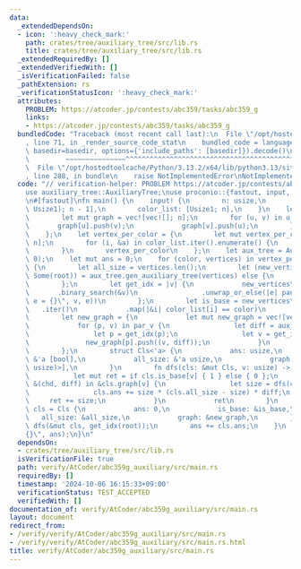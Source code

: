 ```yaml
---
data:
  _extendedDependsOn:
  - icon: ':heavy_check_mark:'
    path: crates/tree/auxiliary_tree/src/lib.rs
    title: crates/tree/auxiliary_tree/src/lib.rs
  _extendedRequiredBy: []
  _extendedVerifiedWith: []
  _isVerificationFailed: false
  _pathExtension: rs
  _verificationStatusIcon: ':heavy_check_mark:'
  attributes:
    PROBLEM: https://atcoder.jp/contests/abc359/tasks/abc359_g
    links:
    - https://atcoder.jp/contests/abc359/tasks/abc359_g
  bundledCode: "Traceback (most recent call last):\n  File \"/opt/hostedtoolcache/Python/3.13.2/x64/lib/python3.13/site-packages/onlinejudge_verify/documentation/build.py\"\
    , line 71, in _render_source_code_stat\n    bundled_code = language.bundle(stat.path,\
    \ basedir=basedir, options={'include_paths': [basedir]}).decode()\n          \
    \         ~~~~~~~~~~~~~~~^^^^^^^^^^^^^^^^^^^^^^^^^^^^^^^^^^^^^^^^^^^^^^^^^^^^^^^^^^^^^^^^^^\n\
    \  File \"/opt/hostedtoolcache/Python/3.13.2/x64/lib/python3.13/site-packages/onlinejudge_verify/languages/rust.py\"\
    , line 288, in bundle\n    raise NotImplementedError\nNotImplementedError\n"
  code: "// verification-helper: PROBLEM https://atcoder.jp/contests/abc359/tasks/abc359_g\n\
    use auxiliary_tree::AuxiliaryTree;\nuse proconio::{fastout, input, marker::Usize1};\n\
    \n#[fastout]\nfn main() {\n    input! {\n        n: usize,\n        u_v: [(Usize1,\
    \ Usize1); n - 1],\n        color_list: [Usize1; n],\n    }\n    let graph = {\n\
    \        let mut graph = vec![vec![]; n];\n        for (u, v) in u_v {\n     \
    \       graph[u].push(v);\n            graph[v].push(u);\n        }\n        graph\n\
    \    };\n    let vertex_per_color = {\n        let mut vertex_per_color = vec![vec![];\
    \ n];\n        for (i, &a) in color_list.iter().enumerate() {\n            vertex_per_color[a].push(i);\n\
    \        }\n        vertex_per_color\n    };\n    let aux_tree = AuxiliaryTree::new(&graph,\
    \ 0);\n    let mut ans = 0;\n    for (color, vertices) in vertex_per_color.into_iter().enumerate()\
    \ {\n        let all_size = vertices.len();\n        let (new_vertices, par_v,\
    \ Some(root)) = aux_tree.gen_auxiliary_tree(vertices) else {\n            continue;\n\
    \        };\n        let get_idx = |v| {\n            new_vertices\n         \
    \       .binary_search(&v)\n                .unwrap_or_else(|e| panic!(\"v = {},\
    \ e = {}\", v, e))\n        };\n        let is_base = new_vertices\n         \
    \   .iter()\n            .map(|&i| color_list[i] == color)\n            .collect::<Vec<_>>();\n\
    \        let new_graph = {\n            let mut new_graph = vec![vec![]; new_vertices.len()];\n\
    \            for (p, v) in par_v {\n                let diff = aux_tree.euler_tour.depth[p].abs_diff(aux_tree.euler_tour.depth[v]);\n\
    \                let p = get_idx(p);\n                let v = get_idx(v);\n  \
    \              new_graph[p].push((v, diff));\n            }\n            new_graph\n\
    \        };\n        struct Cls<'a> {\n            ans: usize,\n            is_base:\
    \ &'a [bool],\n            all_size: &'a usize,\n            graph: &'a [Vec<(usize,\
    \ usize)>],\n        }\n        fn dfs(cls: &mut Cls, v: usize) -> usize {\n \
    \           let mut ret = if cls.is_base[v] { 1 } else { 0 };\n            for\
    \ &(chd, diff) in &cls.graph[v] {\n                let size = dfs(cls, chd);\n\
    \                cls.ans += size * (cls.all_size - size) * diff;\n           \
    \     ret += size;\n            }\n            ret\n        }\n        let mut\
    \ cls = Cls {\n            ans: 0,\n            is_base: &is_base,\n         \
    \   all_size: &all_size,\n            graph: &new_graph,\n        };\n       \
    \ dfs(&mut cls, get_idx(root));\n        ans += cls.ans;\n    }\n    println!(\"\
    {}\", ans);\n}\n"
  dependsOn:
  - crates/tree/auxiliary_tree/src/lib.rs
  isVerificationFile: true
  path: verify/AtCoder/abc359g_auxiliary/src/main.rs
  requiredBy: []
  timestamp: '2024-10-06 16:15:33+09:00'
  verificationStatus: TEST_ACCEPTED
  verifiedWith: []
documentation_of: verify/AtCoder/abc359g_auxiliary/src/main.rs
layout: document
redirect_from:
- /verify/verify/AtCoder/abc359g_auxiliary/src/main.rs
- /verify/verify/AtCoder/abc359g_auxiliary/src/main.rs.html
title: verify/AtCoder/abc359g_auxiliary/src/main.rs
---
```

